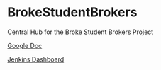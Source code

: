 # BrokeStudentBrokers
Central Hub for the Broke Student Brokers Project

[Google Doc](https://docs.google.com/document/d/1dZEWgBNDQwf9oVotXSKTshzEkEQ2faNeGudPt1GOtVs/edit?usp=sharing)

[Jenkins Dashboard](http://34.66.212.153:8080/)